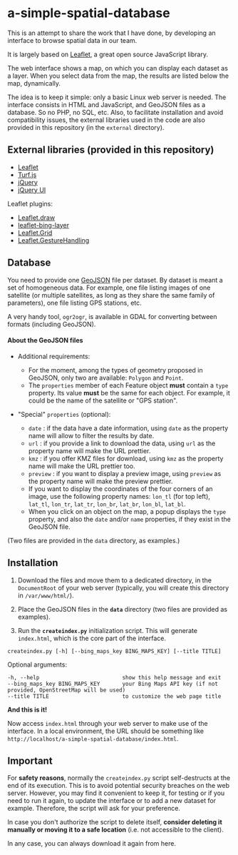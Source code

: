 # a-simple-spatial-database

This is an attempt to share the work that I have done, by developing an interface to browse spatial data in our team.

It is largely based on [Leaflet](https://leafletjs.com), a great open source JavaScript library.

The web interface shows a map, on which you can display each dataset as a layer. When you select data from the map, the results are listed below the map, dynamically.

The idea is to keep it simple: only a basic Linux web server is needed. The interface consists in HTML and JavaScript, and GeoJSON files as a database. So no PHP, no SQL, etc. Also, to facilitate installation and avoid compatibility issues, the external libraries used in the code are also provided in this repository (in the `external` directory).

## External libraries (provided in this repository)

- [Leaflet](https://leafletjs.com)
- [Turf.js](http://turfjs.org)
- [jQuery](https://jquery.com)
- [jQuery UI](https://jqueryui.com)

Leaflet plugins:
- [Leaflet.draw](http://leaflet.github.io/Leaflet.draw/docs/leaflet-draw-latest.html)
- [leaflet-bing-layer](https://github.com/digidem/leaflet-bing-layer)
- [Leaflet.Grid](https://github.com/jieter/Leaflet.Grid)
- [Leaflet.GestureHandling](https://github.com/elmarquis/Leaflet.GestureHandling)

## Database

You need to provide one [GeoJSON](https://geojson.org) file per dataset. By dataset is meant a set of homogeneous data. For example, one file listing images of one satellite (or multiple satellites, as long as they share the same family of parameters), one file listing GPS stations, etc.

A very handy tool, `ogr2ogr`, is available in GDAL for converting between formats (including GeoJSON).

#### About the GeoJSON files
- Additional requirements:
  - For the moment, among the types of geometry proposed in GeoJSON, only two are available: `Polygon` and `Point`.
  - The `properties` member of each Feature object **must** contain a `type` property. Its value **must** be the same for each object. For example, it could be the name of the satellite or "GPS station".

- "Special" `properties` (optional):
  - `date` : if the data have a date information, using `date` as the property name will allow to filter the results by date.
  - `url` : if you provide a link to download the data, using `url` as the property name will make the URL prettier.
  - `kmz` : if you offer KMZ files for download, using `kmz` as the property name will make the URL prettier too.
  - `preview` : if you want to display a preview image, using `preview` as the property name will make the preview prettier.
  - If you want to display the coordinates of the four corners of an image, use the following property names: `lon_tl` (for top left), `lat_tl`, `lon_tr`, `lat_tr`, `lon_br`, `lat_br`, `lon_bl`, `lat_bl`.
  - When you click on an object on the map, a popup displays the `type` property, and also the `date` and/or `name` properties, if they exist in the GeoJSON file.

(Two files are provided in the `data` directory, as examples.)

## Installation

1) Download the files and move them to a dedicated directory, in the `DocumentRoot` of your web server (typically, you will create this directory in `/var/www/html/`).

2) Place the GeoJSON files in the **`data`** directory (two files are provided as examples).

3) Run the **`createindex.py`** initialization script. This will generate `index.html`, which is the core part of the interface.

```
createindex.py [-h] [--bing_maps_key BING_MAPS_KEY] [--title TITLE]
```
Optional arguments:
```
-h, --help                          show this help message and exit
--bing_maps_key BING_MAPS_KEY       your Bing Maps API key (if not provided, OpenStreetMap will be used)
--title TITLE                       to customize the web page title
```

**And this is it!**

Now access `index.html` through your web server to make use of the interface. In a local environment, the URL should be something like `http://localhost/a-simple-spatial-database/index.html`.

## Important

For **safety reasons**, normally the `createindex.py` script self-destructs at the end of its execution. This is to avoid potential security breaches on the web server. However, you may find it convenient to keep it, for testing or if you need to run it again, to update the interface or to add a new dataset for example. Therefore, the script will ask for your preference.

In case you don't authorize the script to delete itself, **consider deleting it manually or moving it to a safe location** (i.e. not accessible to the client).

In any case, you can always download it again from here.

